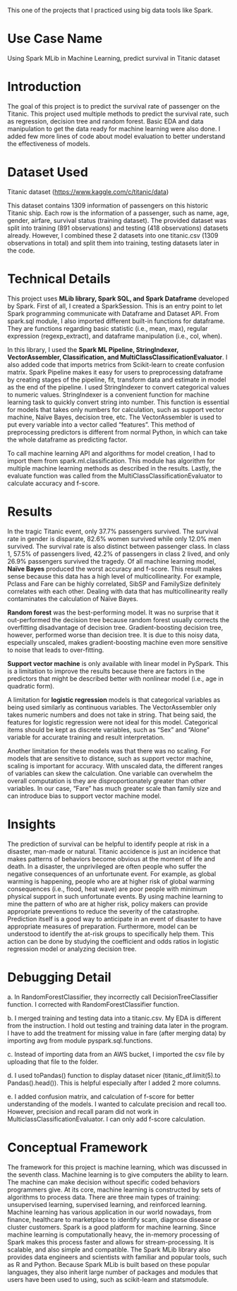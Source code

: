 This one of the projects that I practiced using big data tools like Spark. 

# Use Case Name
Using Spark MLib in Machine Learning, predict survival in Titanic dataset
 
# Introduction
The goal of this project is to predict the survival rate of passenger on the Titanic. This project used multiple methods to predict the survival rate, such as regression, decision tree and random forest. Basic EDA and data manipulation to get the data ready for machine learning were also done. I added few more lines of code about model evaluation to better understand the effectiveness of models.  

# Dataset Used
Titanic dataset (https://www.kaggle.com/c/titanic/data)

This dataset contains 1309 information of passengers on this historic Titanic ship. Each row is the information of a passenger, such as name, age, gender, airfare, survival status (training dataset).
The provided dataset was split into training (891 observations) and testing (418 observations) datasets already. However, I combined these 2 datasets into one titanic.csv (1309 observations in total) and split them into training, testing datasets later in the code.

# Technical Details

This project uses **MLib library, Spark SQL, and Spark Dataframe** developed by Spark. First of all, I created a SparkSession. This is an entry point to let Spark programming communicate with Dataframe and Dataset API. From spark.sql module, I also imported different built-in functions for dataframe. They are functions regarding basic statistic (i.e., mean, max), regular expression (regexp_extract), and dataframe manipulation (i.e., col, when). 

In this library, I used the **Spark ML Pipeline, StringIndexer, VectorAssembler, Classification, and MultiClassClassificationEvaluator**. I also added code that imports metrics from Scikit-learn to create confusion matrix. Spark Pipeline makes it easy for users to preprocessing dataframe by creating stages of the pipeline, fit, transform data and estimate in model as the end of the pipeline. I used StringIndexer to convert categorical values to numeric values. StringIndexer is a convenient function for machine learning task to quickly convert string into number. This function is essential for models that takes only numbers for calculation, such as support vector machine, Naïve Bayes, decision tree, etc. The VectorAssembler is used to put every variable into a vector called “features”. This method of preprocessing predictors is different from normal Python, in which can take the whole dataframe as predicting factor. 

To call machine learning API and algorithms for model creation, I had to import them from spark.ml.classification. This module has algorithm for multiple machine learning methods as described in the results. Lastly, the evaluate function was called from the MultiClassClassificationEvaluator to calculate accuracy and f-score. 

# Results 

In the tragic Titanic event, only 37.7% passengers survived. The survival rate in gender is disparate, 82.6% women survived while only 12.0% men survived. The survival rate is also distinct between passenger class. In class 1, 57.5% of passengers lived, 42.2% of passengers in class 2 lived, and only 26.9% passengers survived the tragedy. 
Of all machine learning model, **Naïve Bayes** produced the worst accuracy and f-score. This result makes sense because this data has a high level of multicollinearity.  For example, Pclass and Fare can be highly correlated, SibSP and FamilySize definitely correlates with each other. Dealing with data that has multicollinearity really contaminates the calculation of Naïve Bayes.

**Random forest** was the best-performing model. It was no surprise that it out-performed the decision tree because random forest usually corrects the overfitting disadvantage of decision tree. Gradient-boosting decision tree, however, performed worse than decision tree. It is due to this noisy data, especially unscaled, makes gradient-boosting machine even more sensitive to noise that leads to over-fitting. 

**Support vector machine** is only available with linear model in PySpark. This is a limitation to improve the results because there are factors in the predictors that might be described better with nonlinear model (i.e., age in quadratic form). 

A limitation for **logistic regression** models is that categorical variables as being used similarly as continuous variables. The VectorAssembler only takes numeric numbers and does not take in string. That being said, the features for logistic regression were not ideal for this model. Categorical items should be kept as discrete variables, such as “Sex” and “Alone” variable for accurate training and result interpretation.

Another limitation for these models was that there was no scaling. For models that are sensitive to distance, such as support vector machine, scaling is important for accuracy. With unscaled data, the different ranges of variables can skew the calculation. One variable can overwhelm the overall computation is they are disproportionately greater than other variables. In our case, “Fare” has much greater scale than family size and can introduce bias to support vector machine model. 

# Insights
The prediction of survival can be helpful to identify people at risk in a disaster, man-made or natural. Titanic accidence is just an incidence that makes patterns of behaviors become obvious at the moment of life and death. In a disaster, the unprivileged are often people who suffer the negative consequences of an unfortunate event. For example, as global warming is happening, people who are at higher risk of global warming consequences (i.e., flood, heat wave) are poor people with minimum physical support in such unfortunate events. By using machine learning to mine the pattern of who are at higher risk, policy makers can provide appropriate preventions to reduce the severity of the catastrophe. Prediction itself is a good way to anticipate in an event of disaster to have appropriate measures of preparation. Furthermore, model can be understood to identify the at-risk groups to specifically help them. This action can be done by studying the coefficient and odds ratios in logistic regression model or analyzing decision tree. 
# Debugging Detail
a. In RandomForestClassifier, they incorrectly call DecisionTreeClassifier function. I corrected with RandomForestClassifier function.

b. I merged training and testing data into a titanic.csv. My EDA is different from the instruction. I hold out testing and training data later in the program. I have to add the treatment for missing value in fare (after merging data) by importing avg from module pyspark.sql.functions.

c. Instead of importing data from an AWS bucket, I imported the csv file by uploading that file to the folder. 

d. I used toPandas() function to display dataset nicer (titanic_df.limit(5).to Pandas().head()). This is helpful especially after I added 2 more columns.

e. I added confusion matrix, and calculation of f-score for better understanding of the models. I wanted to calculate precision and recall too. However, precision and recall param did not work in MulticlassClassificationEvaluator. I can only add f-score calculation.

# Conceptual Framework
The framework for this project is machine learning, which was discussed in the seventh class. Machine learning is to give computers the ability to learn. The machine can make decision without specific coded behaviors programmers give. At its core, machine learning is constructed by sets of algorithms to process data. There are three main types of training: unsupervised learning, supervised learning, and reinforced learning. Machine learning has various application in our world nowadays, from finance, healthcare to marketplace to identify scam, diagnose disease or cluster customers. Spark is a good platform for machine learning. Since machine learning is computationally heavy, the in-memory processing of Spark makes this process faster and allows for stream-processing. It is scalable, and also simple and compatible. The Spark MLib library also provides data engineers and scientists with familiar and popular tools, such as R and Python. Because Spark MLib is built based on these popular languages, they also inherit large number of packages and modules that users have been used to using, such as scikit-learn and statsmodule. 

